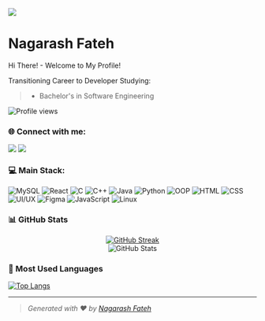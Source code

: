 <img src="https://user-images.githubusercontent.com/58959408/232639433-cb0aea21-66f0-4508-a771-85e2089c5a87.gif" style="max-width: 100%; display: inline-block;" data-target="animated-image.originalImage">

# Nagarash Fateh

Hi There! - Welcome to My Profile!

Transitioning Career to Developer 
Studying:
> - Bachelor's in Software Engineering

![Profile views](https://komarev.com/ghpvc/?username=Nigarish-here66&label=Profile%20views&color=0e75b6&style=flat)

### 🌐 Connect with me:
[![](https://img.shields.io/badge/-LinkedIn-blue?logo=linkedin&logoColor=white)](https://www.linkedin.com/in/nagarash-fateh-247912313/)
[![](https://img.shields.io/badge/-Instagram-red?logo=instagram&logoColor=white)](https://www.instagram.com/_nagarash_fateh/)

### 💻 Main Stack:
![MySQL](https://img.shields.io/badge/MySQL-blue?logo=mysql&logoColor=white) 
![React](https://img.shields.io/badge/React-blue?logo=react&logoColor=white)
![C](https://img.shields.io/badge/C-%2300599C.svg?logo=c&logoColor=white) 
![C++](https://img.shields.io/badge/C++-%2300599C.svg?logo=cplusplus&logoColor=white) 
![Java](https://img.shields.io/badge/Java-orange?logo=java&logoColor=white) 
![Python](https://img.shields.io/badge/Python-blue?logo=python&logoColor=yellow) 
![OOP](https://img.shields.io/badge/OOP-%23F7DF1E.svg?logo=OOP&logoColor=black) 
![HTML](https://img.shields.io/badge/HTML-orange?logo=html5&logoColor=white) 
![CSS](https://img.shields.io/badge/CSS-blue?logo=css3&logoColor=white) 
![UI/UX](https://img.shields.io/badge/UI%2FUX-purple?logo=figma&logoColor=white) 
![Figma](https://img.shields.io/badge/Figma-%23F24E1E.svg?logo=figma&logoColor=white) 
![JavaScript](https://img.shields.io/badge/JavaScript-yellow?logo=javascript) 
![Linux](https://img.shields.io/badge/Linux-yellow?logo=linux&logoColor=white)

### 📊 GitHub Stats
<center>
  <a href="https://git.io/streak-stats">
    <img src="https://github-readme-streak-stats.herokuapp.com/?user=Nigarish-here66&theme=dark&hide_border=true" alt="GitHub Streak"/>
  </a>
  <br/>
  <img src="https://github-readme-stats.vercel.app/api?username=Nigarish-here66&show_icons=true&theme=dark&hide_border=true" alt="GitHub Stats"/>
</center>

### 🚀 Most Used Languages
[![Top Langs](https://github-readme-stats.vercel.app/api/top-langs/?username=Nigarish-here66&layout=compact&theme=dark&hide_border=true)](https://github.com/anuraghazra/github-readme-stats)

---

> *Generated with ❤️ by [Nagarash Fateh](https://github.com/Nigarish-here66)*





<!--
**Nigarish-here66/Nigarish-here66** is a ✨ _special_ ✨ repository because its `README.md` (this file) appears on your GitHub profile.

Here are some ideas to get you started:

- 🔭 I’m currently working on .
- 🌱 I’m currently learning ...
- 👯 I’m looking to collaborate on ...
- 🤔 I’m looking for help with ...
- 💬 Ask me about ...
- 📫 How to reach me: ...
- 😄 Pronouns: ...
- ⚡ Fun fact: ...
-->
